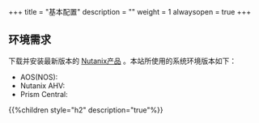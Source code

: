 +++
title = "基本配置"
description = ""
weight = 1
alwaysopen = true
+++

## 环境需求

下载并安装最新版本的 [Nutanix产品](https://portal.nutanix.com) 。本站所使用的系统环境版本如下：

* AOS(NOS):
* Nutanix AHV:
* Prism Central:

{{%children style="h2" description="true"%}}
